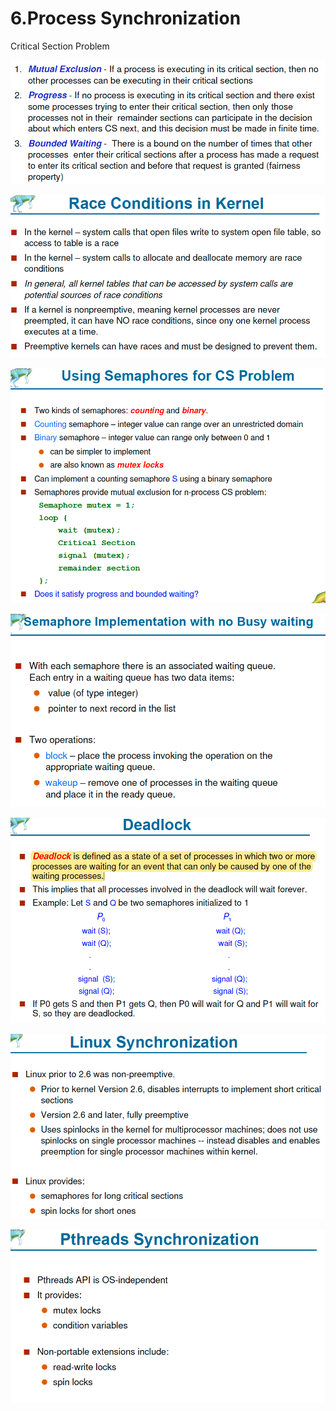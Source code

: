 # 6.Process Synchronization

Critical Section Problem 

![](../.gitbook/assets/image%20%288%29.png)

![](../.gitbook/assets/image%20%2883%29.png)

![](../.gitbook/assets/image%20%28125%29.png)

![](../.gitbook/assets/image%20%28108%29.png)

![](../.gitbook/assets/image%20%2837%29.png)

![](../.gitbook/assets/image%20%2864%29.png)

![](../.gitbook/assets/image%20%2816%29.png)

